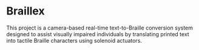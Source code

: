 # Braillex
This project is a camera-based real-time text-to-Braille conversion system designed to assist visually impaired individuals by translating printed text into tactile Braille characters using solenoid actuators.
